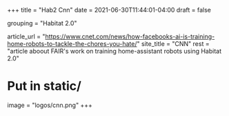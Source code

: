 +++
title = "Hab2 Cnn"
date = 2021-06-30T11:44:01-04:00
draft = false

grouping = "Habitat 2.0"

article_url = "https://www.cnet.com/news/how-facebooks-ai-is-training-home-robots-to-tackle-the-chores-you-hate/"
site_title = "CNN"
rest = "article aboout FAIR's work on training home-assistant robots using Habitat 2.0"

# Put in static/
image = "logos/cnn.png"
+++
